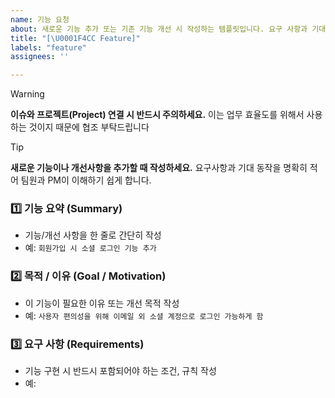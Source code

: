 ```yaml
---
name: 기능 요청
about: 새로운 기능 추가 또는 기존 기능 개선 시 작성하는 템플릿입니다. 요구 사항과 기대 동작을 반드시 포함해주세요.
title: "[\U0001F4CC Feature]"
labels: "feature"
assignees: ''

---
```


> [!WARNING]
> **이슈와 프로젝트(Project) 연결 시 반드시 주의하세요.**
> 이는 업무 효율도를 위해서 사용하는 것이지 때문에 협조 부탁드립니다

> [!TIP]
> **새로운 기능이나 개선사항을 추가할 때 작성하세요.**
> 요구사항과 기대 동작을 명확히 적어 팀원과 PM이 이해하기 쉽게 합니다.

### 1️⃣ 기능 요약 (Summary)
- 기능/개선 사항을 한 줄로 간단히 작성
- 예: `회원가입 시 소셜 로그인 기능 추가`

### 2️⃣ 목적 / 이유 (Goal / Motivation)
- 이 기능이 필요한 이유 또는 개선 목적 작성
- 예: `사용자 편의성을 위해 이메일 외 소셜 계정으로 로그인 가능하게 함`

### 3️⃣ 요구 사항 (Requirements)
- 기능 구현 시 반드시 포함되어야 하는 조건, 규칙 작성
- 예:
